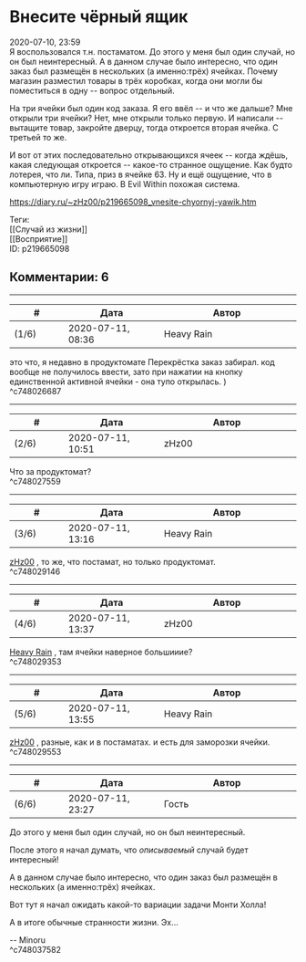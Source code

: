 Внесите чёрный ящик
===================

  
2020-07-10, 23:59  
 Я воспользовался т.н. постаматом. До этого у меня был один случай, но он был неинтересный. А в данном случае было интересно, что один заказ был размещён в нескольких (а именно:трёх) ячейках. Почему магазин разместил товары в трёх коробках, когда они могли бы поместиться в одну -- вопрос отдельный.   
   
 На три ячейки был один код заказа. Я его ввёл -- и что же дальше? Мне открыли три ячейки? Нет, мне открыли только первую. И написали -- вытащите товар, закройте дверцу, тогда откроется вторая ячейка. С третьей то же.   
   
 И вот от этих последовательно открывающихся ячеек -- когда ждёшь, какая следующая откроется -- какое-то странное ощущение. Как будто лотерея, что ли. Типа, приз в ячейке 63. Ну и ещё ощущение, что в компьютерную игру играю. В Evil Within похожая система.   
  
<https://diary.ru/~zHz00/p219665098_vnesite-chyornyj-yawik.htm>  
  
Теги:  
[[Случай из жизни]]  
[[Восприятие]]  
ID: p219665098  


Комментарии: 6
--------------

  


---



|         #         |              Дата              |                     Автор                     |           ID           |
| --- | --- | --- | --- |
| (1/6) | 2020-07-11, 08:36 | Heavy Rain | c748026687 |

  
 это что, я недавно в продуктомате Перекрёстка заказ забирал. код вообще не получилось ввести, зато при нажатии на кнопку единственной активной ячейки - она тупо открылась. )   
 ^c748026687

---



|         #         |              Дата              |                     Автор                     |           ID           |
| --- | --- | --- | --- |
| (2/6) | 2020-07-11, 10:51 | zHz00 | c748027559 |

  
 Что за продуктомат?   
 ^c748027559

---



|         #         |              Дата              |                     Автор                     |           ID           |
| --- | --- | --- | --- |
| (3/6) | 2020-07-11, 13:16 | Heavy Rain | c748029146 |

  
  [zHz00](https://zHz00.diary.ru "Untitled")  , то же, что постамат, но только продуктомат.   
 ^c748029146

---



|         #         |              Дата              |                     Автор                     |           ID           |
| --- | --- | --- | --- |
| (4/6) | 2020-07-11, 13:37 | zHz00 | c748029353 |

  
  [Heavy Rain](http://kogacz.diary.ru "dear j ournal")  , там ячейки наверное большииие?   
 ^c748029353

---



|         #         |              Дата              |                     Автор                     |           ID           |
| --- | --- | --- | --- |
| (5/6) | 2020-07-11, 13:55 | Heavy Rain | c748029553 |

  
  [zHz00](https://zHz00.diary.ru "Untitled")  , разные, как и в постаматах. и есть для заморозки ячейки.   
 ^c748029553

---



|         #         |              Дата              |                     Автор                     |           ID           |
| --- | --- | --- | --- |
| (6/6) | 2020-07-11, 23:27 | Гость | c748037582 |

  
  До этого у меня был один случай, но он был неинтересный.    
   
 После этого я начал думать, что  *описываемый*  случай будет интересный!   
   
  А в данном случае было интересно, что один заказ был размещён в нескольких (а именно:трёх) ячейках.    
   
 Вот тут я начал ожидать какой-то вариации задачи Монти Холла!   
   
 А в итоге обычные странности жизни. Эх…   
   
 -- Minoru   
 ^c748037582